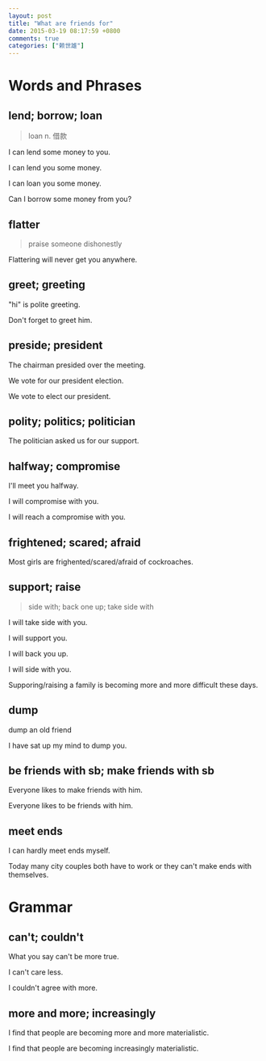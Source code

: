 ```yaml
---
layout: post
title: "What are friends for"
date: 2015-03-19 08:17:59 +0800
comments: true
categories: ["赖世雄"]
---
```


# Words and Phrases

## lend; borrow; loan
> loan n. 借款

I can lend some money to you.

I can lend you some money.

I can loan you some money.

Can I borrow some money from you?

## flatter
> praise someone dishonestly

Flattering will never get you anywhere.


## greet; greeting

"hi" is polite greeting.

Don't forget to greet him.

## preside; president

The chairman presided over the meeting.

We vote for our president election.

We vote to elect our president.

## polity; politics; politician

The politician asked us for our support.

## halfway; compromise

I'll meet you halfway.

I will compromise with you.

I will reach a compromise with you.

## frightened; scared; afraid

Most girls are frighented/scared/afraid of cockroaches.

## support; raise
> side with; back one up; take side with

I will take side with you.

I will support you.

I will back you up.

I will side with you.

Supporing/raising a family is becoming more and more difficult these days.

## dump

dump an old friend

I have sat up my mind to dump you.

## be friends with sb; make friends with sb

Everyone likes to make friends with him.

Everyone likes to be friends with him.

## meet ends

I can hardly meet ends myself.

Today many city couples both have to work or they can't make ends with themselves.

# Grammar

## can't; couldn't

What you say can't be more true.

I can't care less.

I couldn't agree with more.

## more and more; increasingly

I find that people are becoming more and more materialistic.

I find that people are becoming increasingly materialistic.